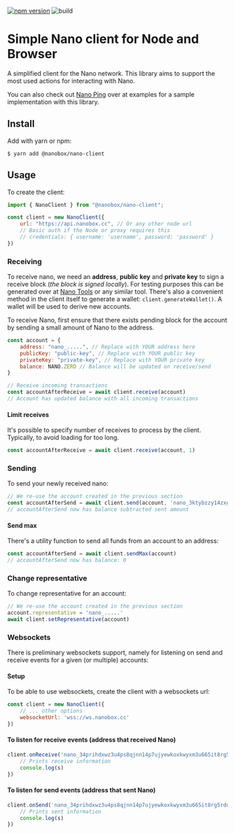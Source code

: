 [![npm version](https://badge.fury.io/js/%40nanobox%2Fnano-client.svg)](https://badge.fury.io/js/%40nanobox%2Fnano-client)
![build](https://github.com/nanobox-cc/nano-client/actions/workflows/build.yml/badge.svg)

# Simple Nano client for Node and Browser

A simplified client for the Nano network. This library aims to support the most used actions for interacting
with Nano.

You can also check out [Nano Ping](https://github.com/nanobox-cc/nano-client/tree/master/examples/nano-ping) over at examples for a
sample implementation with this library.

## Install

Add with yarn or npm:

    $ yarn add @nanobox/nano-client

## Usage

To create the client:

```javascript
import { NanoClient } from "@nanobox/nano-client";

const client = new NanoClient({
    url: "https://api.nanobox.cc", // Or any other node url
    // Basic auth if the Node or proxy requires this
    // credentials: { username: 'username', password: 'password' }
})
```

### Receiving

To receive nano, we need an **address**, **public key** and **private key** to sign a receive block (_the block is signed
locally_). For testing purposes this can be generated over at [Nano Tools](https://nanoo.tools/key-address-seed-converter) or any similar tool. There's
also a convenient method in the client itself to generate a wallet: `client.generateWallet()`. A wallet will be used to derive new accounts.

To receive Nano, first ensure that there exists pending block for the account by sending a small amount of Nano to the address.

```javascript
const account = {
    address: "nano_.....", // Replace with YOUR address here
    publicKey: "public-key", // Replace with YOUR public key
    privateKey: "private-key", // Replace with YOUR private key
    balance: NANO.ZERO // Balance will be updated on receive/send
}

// Receive incoming transactions
const accountAfterReceive = await client.receive(account)
// Account has updated balance with all incoming transactions
```

#### Limit receives

It's possible to specify number of receives to process by the client. Typically, to avoid loading for too long. 

```javascript
const accountAfterReceive = await client.receive(account, 1)
```

### Sending

To send your newly received nano:

```javascript
// We re-use the account created in the previous section
const accountAfterSend = await client.send(account, 'nano_3ktybzzy14zxgb6osbhcc155pwk7osbmf5gbh5fo73bsfu9wuiz54t1uozi1', NANO.fromNumber(0.001))
// accountAfterSend now has balance subtracted sent amount
```

#### Send max

There's a utility function to send all funds from an account to an address:

```javascript
const accountAfterSend = await client.sendMax(account)
// accountAfterSend now has balance: 0
```


### Change representative

To change representative for an account:

```javascript
// We re-use the account created in the previous section
account.representative = 'nano_.....'
await client.setRepresentative(account)
```

### Websockets

There is preliminary websockets support, namely for listening on send and receive events for a given (or multiple)
accounts:

#### Setup

To be able to use websockets, create the client with a websockets url:

```javascript
const client = new NanoClient({
    // ... other options
    websocketUrl: 'wss://ws.nanobox.cc'
})
```

#### To listen for receive events (address that received Nano)

```javascript
client.onReceive('nano_34prihdxwz3u4ps8qjnn14p7ujyewkoxkwyxm3u665it8rg5rdqw84qrypzk', received => {
    // Prints receive information
    console.log(s)
})
```

#### To listen for send events (address that sent Nano)

```javascript
client.onSend('nano_34prihdxwz3u4ps8qjnn14p7ujyewkoxkwyxm3u665it8rg5rdqw84qrypzk', sent => {
    // Prints sent information
    console.log(s)
})
```
